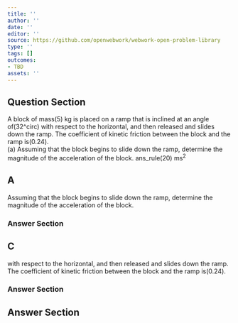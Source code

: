 ```yaml
---
title: ''
author: ''
date: ''
editor: ''
source: https://github.com/openwebwork/webwork-open-problem-library
type: ''
tags: []
outcomes:
- TBD
assets: ''
---
```


## Question Section 

 
A block of mass(5) kg is placed on a ramp that is inclined at an angle of(32^circ) with respect to the horizontal, and then released and slides down the ramp. The coefficient of kinetic friction between the block and the ramp is(0.24).  
(a) Assuming that the block begins to slide down the ramp, determine the magnitude of the acceleration of the block. 
 ans_rule(20) ms<sup>2<sup>

## A
Assuming that the block begins to slide down the ramp, determine the magnitude of the acceleration of the block. 
### Answer Section
## C
with respect to the horizontal, and then released and slides down the ramp. The coefficient of kinetic friction between the block and the ramp is(0.24).  
### Answer Section


## Answer Section

